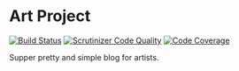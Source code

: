 Art Project
====
[![Build Status](https://travis-ci.org/spolischook/art.svg?branch=master)](https://travis-ci.org/spolischook/art)
[![Scrutinizer Code Quality](https://scrutinizer-ci.com/g/spolischook/art/badges/quality-score.png?b=master)](https://scrutinizer-ci.com/g/spolischook/art/?branch=master)
[![Code Coverage](https://scrutinizer-ci.com/g/spolischook/art/badges/coverage.png?b=master)](https://scrutinizer-ci.com/g/spolischook/art/?branch=master)

Supper pretty and simple blog for artists.

